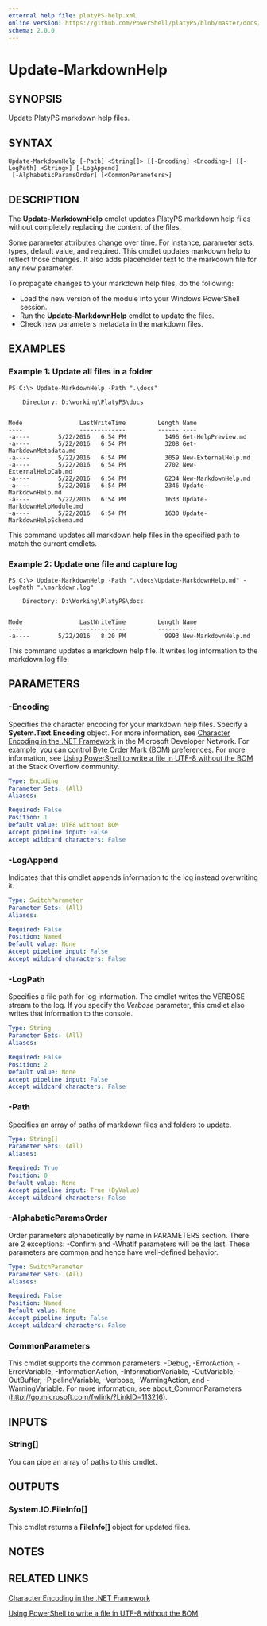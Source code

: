 ```yaml
---
external help file: platyPS-help.xml
online version: https://github.com/PowerShell/platyPS/blob/master/docs/Update-MarkdownHelp.md
schema: 2.0.0
---
```


# Update-MarkdownHelp
## SYNOPSIS
Update PlatyPS markdown help files.
## SYNTAX

```
Update-MarkdownHelp [-Path] <String[]> [[-Encoding] <Encoding>] [[-LogPath] <String>] [-LogAppend]
 [-AlphabeticParamsOrder] [<CommonParameters>]
```

## DESCRIPTION
The **Update-MarkdownHelp** cmdlet updates PlatyPS markdown help files without completely replacing the content of the files.

Some parameter attributes change over time.
For instance, parameter sets, types, default value, and required.
This cmdlet updates markdown help to reflect those changes.
It also adds placeholder text to the markdown file for any new parameter.

To propagate changes to your markdown help files, do the following:

- Load the new version of the module into your Windows PowerShell session.
- Run the **Update-MarkdownHelp** cmdlet to update the files.
- Check new parameters metadata in the markdown files.
## EXAMPLES

### Example 1: Update all files in a folder
```
PS C:\> Update-MarkdownHelp -Path ".\docs"

    Directory: D:\working\PlatyPS\docs


Mode                LastWriteTime         Length Name
----                -------------         ------ ----
-a----        5/22/2016   6:54 PM           1496 Get-HelpPreview.md
-a----        5/22/2016   6:54 PM           3208 Get-MarkdownMetadata.md
-a----        5/22/2016   6:54 PM           3059 New-ExternalHelp.md
-a----        5/22/2016   6:54 PM           2702 New-ExternalHelpCab.md
-a----        5/22/2016   6:54 PM           6234 New-MarkdownHelp.md
-a----        5/22/2016   6:54 PM           2346 Update-MarkdownHelp.md
-a----        5/22/2016   6:54 PM           1633 Update-MarkdownHelpModule.md
-a----        5/22/2016   6:54 PM           1630 Update-MarkdownHelpSchema.md
```

This command updates all markdown help files in the specified path to match the current cmdlets.
### Example 2: Update one file and capture log
```
PS C:\> Update-MarkdownHelp -Path ".\docs\Update-MarkdownHelp.md" -LogPath ".\markdown.log"

    Directory: D:\Working\PlatyPS\docs


Mode                LastWriteTime         Length Name
----                -------------         ------ ----
-a----        5/22/2016   8:20 PM           9993 New-MarkdownHelp.md
```

This command updates a markdown help file.
It writes log information to the markdown.log file.
## PARAMETERS

### -Encoding
Specifies the character encoding for your markdown help files.
Specify a **System.Text.Encoding** object.
For more information, see [Character Encoding in the .NET Framework](https://msdn.microsoft.com/en-us/library/ms404377.aspx) in the Microsoft Developer Network.
For example, you can control Byte Order Mark (BOM) preferences.
For more information, see [Using PowerShell to write a file in UTF-8 without the BOM](http://stackoverflow.com/questions/5596982/using-powershell-to-write-a-file-in-utf-8-without-the-bom) at the Stack Overflow community.


```yaml
Type: Encoding
Parameter Sets: (All)
Aliases: 

Required: False
Position: 1
Default value: UTF8 without BOM
Accept pipeline input: False
Accept wildcard characters: False
```

### -LogAppend
Indicates that this cmdlet appends information to the log instead overwriting it.


```yaml
Type: SwitchParameter
Parameter Sets: (All)
Aliases: 

Required: False
Position: Named
Default value: None
Accept pipeline input: False
Accept wildcard characters: False
```

### -LogPath
Specifies a file path for log information.
The cmdlet writes the VERBOSE stream to the log.
If you specify the *Verbose* parameter, this cmdlet also writes that information to the console. 


```yaml
Type: String
Parameter Sets: (All)
Aliases: 

Required: False
Position: 2
Default value: None
Accept pipeline input: False
Accept wildcard characters: False
```

### -Path
Specifies an array of paths of markdown files and folders to update.


```yaml
Type: String[]
Parameter Sets: (All)
Aliases: 

Required: True
Position: 0
Default value: None
Accept pipeline input: True (ByValue)
Accept wildcard characters: False
```

### -AlphabeticParamsOrder
Order parameters alphabetically by name in PARAMETERS section.
There are 2 exceptions: -Confirm and -WhatIf parameters will be the last. 
These parameters are common and hence have well-defined behavior.

```yaml
Type: SwitchParameter
Parameter Sets: (All)
Aliases: 

Required: False
Position: Named
Default value: None
Accept pipeline input: False
Accept wildcard characters: False
```

### CommonParameters
This cmdlet supports the common parameters: -Debug, -ErrorAction, -ErrorVariable, -InformationAction, -InformationVariable, -OutVariable, -OutBuffer, -PipelineVariable, -Verbose, -WarningAction, and -WarningVariable. For more information, see about_CommonParameters (http://go.microsoft.com/fwlink/?LinkID=113216).
## INPUTS

### String[]
You can pipe an array of paths to this cmdlet.
## OUTPUTS

### System.IO.FileInfo[]
This cmdlet returns a **FileInfo[]** object for updated files.
## NOTES

## RELATED LINKS

[Character Encoding in the .NET Framework](https://msdn.microsoft.com/en-us/library/ms404377.aspx)

[Using PowerShell to write a file in UTF-8 without the BOM](http://stackoverflow.com/questions/5596982/using-powershell-to-write-a-file-in-utf-8-without-the-bom)

